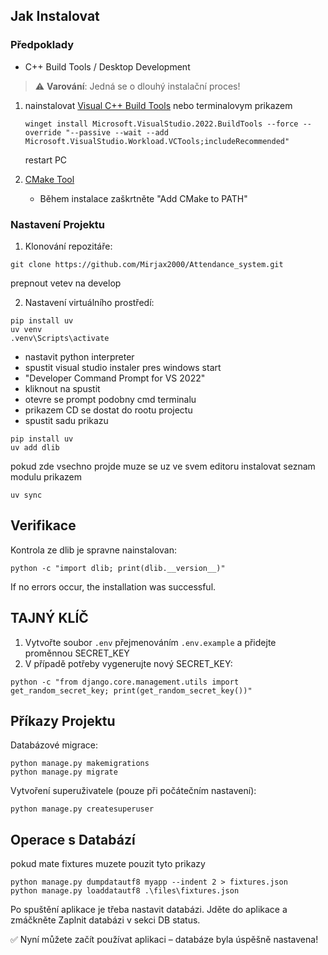 ## Jak Instalovat

### Předpoklady

- C++ Build Tools / Desktop Development

> ⚠️ **Varování**: Jedná se o dlouhý instalační proces!

1. nainstalovat [Visual C++ Build Tools](https://visualstudio.microsoft.com/cs/visual-cpp-build-tools/)
    nebo terminalovym prikazem
    ```shell
    winget install Microsoft.VisualStudio.2022.BuildTools --force --override "--passive --wait --add Microsoft.VisualStudio.Workload.VCTools;includeRecommended"
    ```
    restart PC

2. [CMake Tool](https://github.com/Kitware/CMake/releases/download/v4.0.0-rc4/cmake-4.0.0-rc4-windows-x86_64.msi)
    - Během instalace zaškrtněte "Add CMake to PATH"

### Nastavení Projektu

1. Klonování repozitáře:
```shell
git clone https://github.com/Mirjax2000/Attendance_system.git
```
prepnout vetev na develop

2. Nastavení virtuálního prostředí:
```shell
pip install uv
uv venv
.venv\Scripts\activate
```
- nastavit python interpreter
- spustit visual studio instaler pres windows start
- "Developer Command Prompt for VS 2022"
- kliknout na spustit
- otevre se prompt podobny cmd terminalu
- prikazem CD se dostat do rootu projectu
- spustit sadu prikazu
```shell
pip install uv
uv add dlib
```
pokud zde vsechno projde muze se uz ve svem editoru instalovat seznam modulu prikazem
```shell
uv sync
```
## Verifikace
Kontrola ze dlib je spravne nainstalovan:
```shell
python -c "import dlib; print(dlib.__version__)"
```

If no errors occur, the installation was successful.


## TAJNÝ KLÍČ
1. Vytvořte soubor `.env` přejmenováním `.env.example` a přidejte proměnnou SECRET_KEY
4. V případě potřeby vygenerujte nový SECRET_KEY:
```shell
python -c "from django.core.management.utils import get_random_secret_key; print(get_random_secret_key())"
```

## Příkazy Projektu

Databázové migrace:
```shell
python manage.py makemigrations
python manage.py migrate
```

Vytvoření superuživatele (pouze při počátečním nastavení):
```shell
python manage.py createsuperuser
```

## Operace s Databází
pokud mate fixtures muzete pouzit tyto prikazy
```shell
python manage.py dumpdatautf8 myapp --indent 2 > fixtures.json
python manage.py loaddatautf8 .\files\fixtures.json
```

Po spuštění aplikace je třeba nastavit databázi.
Jděte do aplikace a zmáčkněte Zaplnit databázi v sekci DB status.

✅ Nyní můžete začít používat aplikaci – databáze byla úspěšně nastavena!

